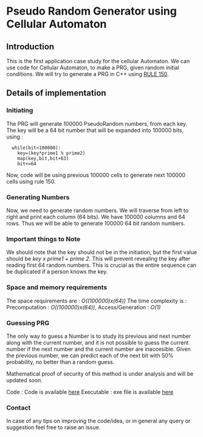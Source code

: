 # Pseudo Random Generator using Cellular Automaton

## Introduction

This is the first application case study for the cellular Automaton.
We can use code for Cellular Automaton, to make a PRG, given random initial conditions. We will try to generate a PRG in C++ using [RULE 150](https://mathworld.wolfram.com/Rule150.html).

## Details of implementation


### Initiating
The PRG will generate 100000 PseudoRandom numbers, from each key. The key will be a 64 bit number that will be expanded into 100000 bits, using :

```python3
  while(bit<100000):
    key=(key*prime1 % prime2)
    map(key,bit,bit+63)
    bit+=64
```
Now, code will be using previous 100000 cells to generate next 100000 cells using rule 150.

### Generating Numbers 

Now, we need to generate random numbers. We will traverse from left to right and print each column (64 bits). We have 100000 columns and 64 rows. Thus we will be able to generate 100000 64 bit random numbers.

### Important things to Note

We should note that the key should not be in the initiation, but the first value should be *key x prime1 + prime 2*. This will prevent revealing the key after reading first 64 random numbers. This is crucial as the entire sequence can be duplicated if a person knows the key.

### Space and memory requirements

The space requirements are : *O((100000)x(64))*
The time complexity is : Precomputation : *O((100000)x(64))*, Access/Generation : *O(1)* 


### Guessing PRG 
The only way to guess a Number is to study its previous and next number along with the current number, and it is not possible to guess the current number if the next number and the current number are inaccesible. Given the previous number, we can predict each of the next bit with 50% probability, no better than a random guess.

Mathematical proof of security of this method is under analysis and will be updated soon.

Code : Code is available [here](https://github.com/vs666/CellAutomaton/blob/master/cpp/prg.cpp)
Executable : exe file is available [here](https://github.com/vs666/CellAutomaton/blob/master/exe_files/prg)

### Contact

In case of any tips on improving the code/idea, or in general any query or suggestion feel free to raise an issue.
